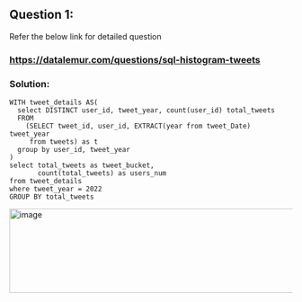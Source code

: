 ## Question 1:
Refer the below link for detailed question
### https://datalemur.com/questions/sql-histogram-tweets

### Solution:
```
WITH tweet_details AS(
  select DISTINCT user_id, tweet_year, count(user_id) total_tweets
  FROM
    (SELECT tweet_id, user_id, EXTRACT(year from tweet_Date) tweet_year 
     from tweets) as t
  group by user_id, tweet_year  
)
select total_tweets as tweet_bucket,
       count(total_tweets) as users_num
from tweet_details
where tweet_year = 2022
GROUP BY total_tweets
```
<img width="763" height="150" alt="image" src="https://github.com/SenthilKumar009/SQL_Learning/assets/24444578/a7c331e2-72e4-4104-8f66-98dde5e6eaaf">
